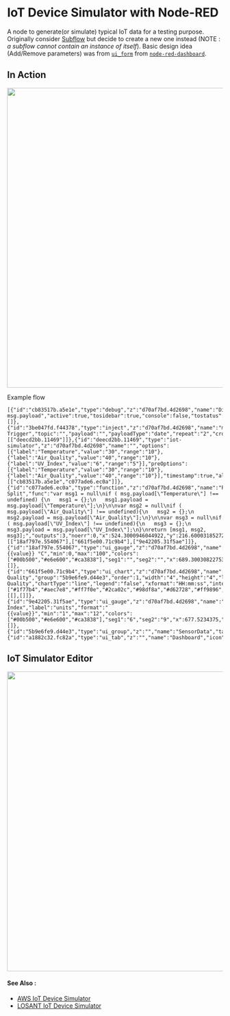 # IoT Device Simulator with Node-RED

A node to generate(or simulate) typical IoT data for a testing purpose. Originally consider [Subflow](https://nodered.org/docs/user-guide/editor/workspace/subflows) but decide to create a new one instead (NOTE : _a subflow cannot contain an instance of itself_). Basic design idea (Add/Remove parameters) was from [`ui_form`](https://github.com/node-red/node-red-dashboard/blob/master/nodes/ui_form.html) from [`node-red-dashboard`](https://github.com/node-red/node-red-dashboard). 

## In Action

<p align="center">
<img src="https://github.com/phyunsj/iot-device-simulator-with-node-red/blob/master/images/iot-simulator-action-text.gif" width="700px"/>
</p>

Example flow 
```
[{"id":"cb83517b.a5e1e","type":"debug","z":"d70af7bd.4d2698","name":"Display msg.payload","active":true,"tosidebar":true,"console":false,"tostatus":false,"complete":"payload","x":640.3001174926758,"y":112.3333854675293,"wires":[]},{"id":"3be047fd.f44378","type":"inject","z":"d70af7bd.4d2698","name":"msg.payload Trigger","topic":"","payload":"","payloadType":"date","repeat":"2","crontab":"","once":false,"onceDelay":0.1,"x":142.3000030517578,"y":163.53335762023926,"wires":[["deecd2bb.11469"]]},{"id":"deecd2bb.11469","type":"iot-simulator","z":"d70af7bd.4d2698","name":"","options":[{"label":"Temperature","value":"30","range":"10"},{"label":"Air_Quality","value":"40","range":"10"},{"label":"UV_Index","value":"6","range":"5"}],"preOptions":[{"label":"Temperature","value":"30","range":"10"},{"label":"Air_Quality","value":"40","range":"10"}],"timestamp":true,"allinone":false,"optionEdited":true,"x":361.30010986328125,"y":165.40005779266357,"wires":[["cb83517b.a5e1e","c077ade6.ec0a"]]},{"id":"c077ade6.ec0a","type":"function","z":"d70af7bd.4d2698","name":"Payload Split","func":"var msg1 = null\nif ( msg.payload[\"Temperature\"] !== undefined) {\n   msg1 = {};\n   msg1.payload = msg.payload[\"Temperature\"];\n}\n\nvar msg2 = null\nif ( msg.payload[\"Air_Quality\"] !== undefined){\n   msg2 = {};\n   msg2.payload = msg.payload[\"Air_Quality\"];\n}\n\nvar msg3 = null\nif ( msg.payload[\"UV_Index\"] !== undefined){\n   msg3 = {};\n   msg3.payload = msg.payload[\"UV_Index\"];\n}\nreturn [msg1, msg2, msg3];","outputs":3,"noerr":0,"x":524.3000946044922,"y":216.60003185272217,"wires":[["18af797e.554067"],["661f5e00.71c9b4"],["9e42205.31f5ae"]]},{"id":"18af797e.554067","type":"ui_gauge","z":"d70af7bd.4d2698","name":"Temperature","group":"5b9e6fe9.d44e3","order":0,"width":"4","height":"4","gtype":"gage","title":"Temperature","label":"°C","format":"{{value}} °C","min":0,"max":"100","colors":["#00b500","#e6e600","#ca3838"],"seg1":"","seg2":"","x":689.3003082275391,"y":169.40005111694336,"wires":[]},{"id":"661f5e00.71c9b4","type":"ui_chart","z":"d70af7bd.4d2698","name":"Air Quality","group":"5b9e6fe9.d44e3","order":1,"width":"4","height":"4","label":"Air Quality","chartType":"line","legend":"false","xformat":"HH:mm:ss","interpolate":"linear","nodata":"","dot":true,"ymin":"","ymax":"","removeOlder":1,"removeOlderPoints":"","removeOlderUnit":"3600","cutout":0,"useOneColor":false,"colors":["#1f77b4","#aec7e8","#ff7f0e","#2ca02c","#98df8a","#d62728","#ff9896","#9467bd","#c5b0d5"],"useOldStyle":false,"x":686.3002815246582,"y":226.40008354187012,"wires":[[],[]]},{"id":"9e42205.31f5ae","type":"ui_gauge","z":"d70af7bd.4d2698","name":"","group":"5b9e6fe9.d44e3","order":2,"width":"4","height":"4","gtype":"gage","title":"UV Index","label":"units","format":"{{value}}","min":"1","max":"12","colors":["#00b500","#e6e600","#ca3838"],"seg1":"6","seg2":"9","x":677.5234375,"y":290.9609375,"wires":[]},{"id":"5b9e6fe9.d44e3","type":"ui_group","z":"","name":"SensorData","tab":"a1882c32.fc82a","order":2,"disp":true,"width":"12","collapse":false},{"id":"a1882c32.fc82a","type":"ui_tab","z":"","name":"Dashboard","icon":"dashboard","order":1}]
```

## IoT Simulator Editor

<p align="center">
<img src="https://github.com/phyunsj/iot-device-simulator-with-node-red/blob/master/images/iot-simulator-editor.png" width="700px"/>
</p>

#### See Also :

- [AWS IoT Device Simulator](https://aws.amazon.com/answers/iot/iot-device-simulator/)
- [LOSANT IoT Device Simulator](https://docs.losant.com/devices/simulator/)
